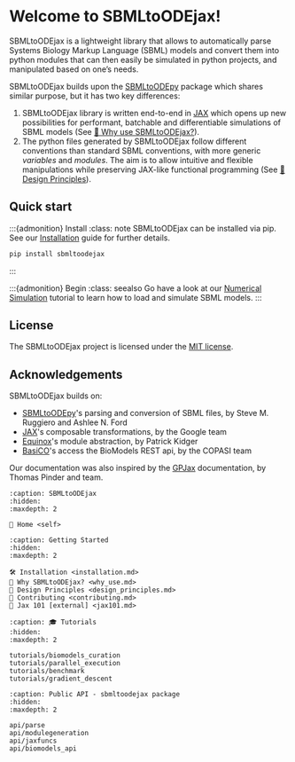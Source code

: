 # Welcome to SBMLtoODEjax!

SBMLtoODEjax is a lightweight library that allows to automatically parse Systems Biology Markup Language (SBML) models and convert them into 
python modules that can then easily be simulated in python projects, and manipulated based on one’s needs.


SBMLtoODEjax builds upon the [SBMLtoODEpy](https://github.com/AnabelSMRuggiero/sbmltoodepy) package which shares similar purpose, but it has two key differences:
1. SBMLtoODEjax library is written end-to-end in [JAX](https://github.com/google/jax) which opens up new possibilities for performant, batchable and differentiable simulations of SBML models
   (See [👀 Why use SBMLtoODEjax?](./design_principles.md)).
2. The python files generated by SBMLtoODEjax follow different conventions than standard SBML conventions, with more generic *variables* and *modules*.
The aim is to allow intuitive and flexible manipulations while preserving JAX-like functional programming (See [🎨 Design Principles](./design_principles.md)).

## Quick start

:::{admonition} Install
:class: note
SBMLtoODEjax can be installed via pip. See our [Installation](./installation.md) guide for further details.
```bash
pip install sbmltoodejax
```
:::

:::{admonition} Begin
:class: seealso
Go have a look at our [Numerical Simulation](./tutorials/biomodels_curation.ipynb) tutorial to learn how to load and simulate SBML models.
:::

## License

The SBMLtoODEjax project is licensed under the [MIT license](https://github.com/flowersteam/sbmltoodejax/blob/main/LICENSE).

## Acknowledgements
SBMLtoODEjax builds on:
* [SBMLtoODEpy](https://github.com/AnabelSMRuggiero/sbmltoodepy)'s parsing and conversion of SBML files, by Steve M. Ruggiero and Ashlee N. Ford
* [JAX](https://github.com/google/jax)'s composable transformations, by the Google team
* [Equinox](https://github.com/patrick-kidger/equinox)'s module abstraction, by Patrick Kidger
* [BasiCO](https://github.com/copasi/basico/blob/d058c10dd51f2c3e926efeaa29c6194f86bfdc90/basico/biomodels.py)'s access the BioModels REST api, by the COPASI team

Our documentation was also inspired by the [GPJax](https://docs.jaxgaussianprocesses.com/) documentation, by Thomas Pinder and team.



```{toctree}
:caption: SBMLtoODEjax
:hidden: 
:maxdepth: 2

🏡 Home <self>
```

```{toctree}
:caption: Getting Started
:hidden: 
:maxdepth: 2

🛠️ Installation <installation.md>
👀 Why SBMLtoODEjax? <why_use.md>
🎨 Design Principles <design_principles.md>
🤝 Contributing <contributing.md>
📎 Jax 101 [external] <jax101.md>
```

```{toctree}
:caption: 🎓 Tutorials
:hidden:
:maxdepth: 2

tutorials/biomodels_curation
tutorials/parallel_execution
tutorials/benchmark
tutorials/gradient_descent
```

```{toctree}
:caption: Public API - sbmltoodejax package
:hidden:
:maxdepth: 2

api/parse
api/modulegeneration
api/jaxfuncs
api/biomodels_api
```